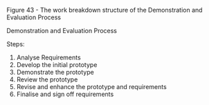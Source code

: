 Figure 43 - The work breakdown structure of the Demonstration and Evaluation Process

Demonstration and Evaluation Process

Steps:

1. Analyse Requirements
2. Develop the initial prototype
3. Demonstrate the prototype
4. Review the prototype
5. Revise and enhance the prototype and requirements
6. Finalise and sign off requirements
